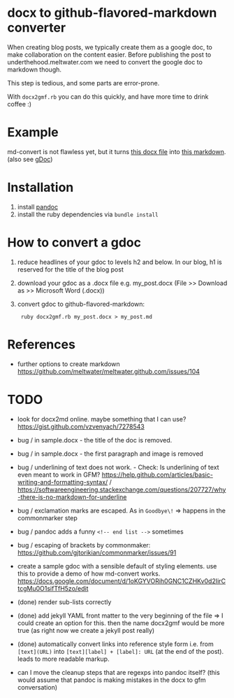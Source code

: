 # docx to github-flavored-markdown converter

When creating blog posts, we typically create them as a google doc, to make collaboration on the content easier.
Before publishing the post to underthehood.meltwater.com we need to convert the google doc to markdown though.

This step is tedious, and some parts are error-prone.

With `docx2gmf.rb` you can do this quickly, and have more time to drink coffee :)

# Example

md-convert is not flawless yet, but it turns [this docx file](./examples/sample.docx) into [this markdown](./examples/sample.md). (also see [gDoc][gDoc])

# Installation

1. install [pandoc](https://pandoc.org/installing.html)
1. install the ruby dependencies via `bundle install`

# How to convert a gdoc

1. reduce headlines of your gdoc to levels h2 and below. In our blog, h1 is reserved for the title of the blog post
1. download your gdoc as a .docx file e.g. my_post.docx (File >> Download as >> Microsoft Word (.docx))
1. convert gdoc to github-flavored-markdown:

		ruby docx2gmf.rb my_post.docx > my_post.md

# References

- further options to create markdown
https://github.com/meltwater/meltwater.github.com/issues/104

# TODO

- look for docx2md online. maybe something that I can use?
	https://gist.github.com/vzvenyach/7278543

- bug / in sample.docx - the title of the doc is removed.
- bug / in sample.docx - the first paragraph and image is removed

- bug / underlining of text does not work. - Check: Is underlining of text even meant to work in GFM? https://help.github.com/articles/basic-writing-and-formatting-syntax/ / https://softwareengineering.stackexchange.com/questions/207727/why-there-is-no-markdown-for-underline
- bug / exclamation marks are escaped. As in `Goodbye\!` => happens in the commonmarker step
- bug / pandoc adds a funny `<!-- end list -->` sometimes
- bug / escaping of brackets by commonmaker: https://github.com/gjtorikian/commonmarker/issues/91

- create a sample gdoc with a sensible default of styling elements. use this to provide a demo of how md-convert works. https://docs.google.com/document/d/1oKGYVORih0GNC1CZHKv0d2IirCtcgMu0O1sifTfH5zo/edit

- (done) render sub-lists correctly
- (done) add jekyll YAML front matter to the very beginning of the file => I could create an option for this. then the name docx2gmf would be more true (as right now we create a jekyll post really)
- (done) automatically convert links into reference style form i.e. from `[text](URL)` into `[text][label] + [label]: URL` (at the end of the post). leads to more readable markup.
- can I move the cleanup steps that are regexps into pandoc itself? (this would assume that pandoc is making mistakes in the docx to gfm conversation)

[gDoc]: https://docs.google.com/document/d/1oKGYVORih0GNC1CZHKv0d2IirCtcgMu0O1sifTfH5zo/edit
